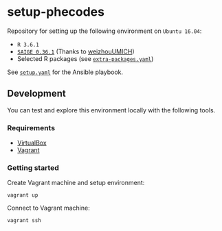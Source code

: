 # setup-phecodes

Repository for setting up the following environment on `Ubuntu 16.04`:

- `R 3.6.1`
- [`SAIGE 0.36.1`](https://github.com/weizhouUMICH/SAIGE) (Thanks to [weizhouUMICH](https://github.com/weizhouUMICH))
- Selected R packages (see [`extra-packages.yaml`](extra-packages.yaml))

See [`setup.yaml`](setup.yaml) for the Ansible playbook.

## Development

You can test and explore this environment locally with the following tools.

### Requirements

- [VirtualBox](https://www.virtualbox.org/wiki/Downloads)
- [Vagrant](https://www.vagrantup.com/downloads.html)

### Getting started

Create Vagrant machine and setup environment:

```
vagrant up
```

Connect to Vagrant machine:

```
vagrant ssh
```
